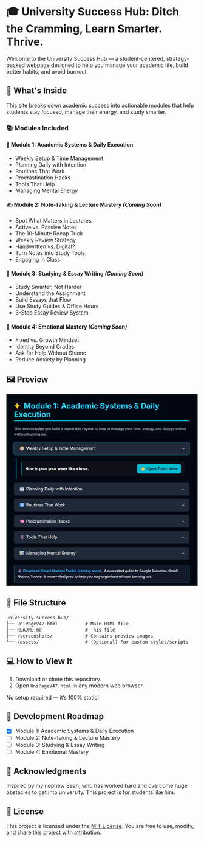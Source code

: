 # 🎓 University Success Hub: Ditch the Cramming, Learn Smarter. Thrive.

Welcome to the University Success Hub — a student-centered, strategy-packed webpage designed to help you manage your academic life, build better habits, and avoid burnout.

## 🌟 What's Inside

This site breaks down academic success into actionable modules that help students stay focused, manage their energy, and study smarter.

### 📚 Modules Included

#### 🧭 Module 1: Academic Systems & Daily Execution
- Weekly Setup & Time Management
- Planning Daily with Intention
- Routines That Work
- Procrastination Hacks
- Tools That Help
- Managing Mental Energy

#### ✍️ Module 2: Note-Taking & Lecture Mastery *(Coming Soon)*
- Spot What Matters in Lectures
- Active vs. Passive Notes
- The 10-Minute Recap Trick
- Weekly Review Strategy
- Handwritten vs. Digital?
- Turn Notes into Study Tools
- Engaging in Class

#### 📖 Module 3: Studying & Essay Writing *(Coming Soon)*
- Study Smarter, Not Harder
- Understand the Assignment
- Build Essays that Flow
- Use Study Guides & Office Hours
- 3-Step Essay Review System

#### 🧠 Module 4: Emotional Mastery *(Coming Soon)*
- Fixed vs. Growth Mindset
- Identity Beyond Grades
- Ask for Help Without Shame
- Reduce Anxiety by Planning

## 🖼️ Preview

![Preview of Module 1](screenshots/module1-preview.png)

## 📁 File Structure

```plaintext
university-success-hub/
├── UniPageV47.html          # Main HTML file
├── README.md                # This file
├── /screenshots/            # Contains preview images
└── /assets/                 # (Optional) For custom styles/scripts
```

## 💻 How to View It

1. Download or clone this repository.
2. Open `UniPageV47.html` in any modern web browser.

No setup required — it’s 100% static!

## 🚧 Development Roadmap

- [x] Module 1: Academic Systems & Daily Execution
- [ ] Module 2: Note-Taking & Lecture Mastery
- [ ] Module 3: Studying & Essay Writing
- [ ] Module 4: Emotional Mastery

## 🙏 Acknowledgments

Inspired by my nephew Sean, who has worked hard and overcome huge obstacles to get into university. This project is for students like him.

## 📄 License

This project is licensed under the [MIT License](LICENSE). You are free to use, modify, and share this project with attribution.
